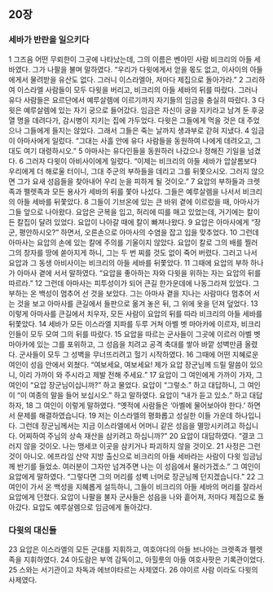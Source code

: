 ## 20장
### 세바가 반란을 일으키다
1 그즈음 어떤 무뢰한이 그곳에 나타났는데, 그의 이름은 벤야민 사람 비크리의 아들 세바였다. 그가 나팔을 불며 말하였다. “우리가 다윗에게서 얻을 몫도 없고, 이사이의 아들에게서 물려받을 유산도 없다. 그러니 이스라엘아, 저마다 제집으로 돌아가라.”
2 그리하여 이스라엘 사람들이 모두 다윗을 버리고, 비크리의 아들 세바의 뒤를 따랐다. 그러나 유다 사람들은 요르단에서 예루살렘에 이르기까지 자기들의 임금을 충실히 따랐다.
3 다윗은 예루살렘에 있는 자기 궁으로 들어갔다. 임금은 자신이 궁을 지키라고 남겨 둔 후궁 열 명을 데려다가, 감시병이 지키는 집에 가두었다. 다윗은 그들에게 먹을 것은 대 주었으나 그들에게 들지는 않았다. 그래서 그들은 죽는 날까지 생과부로 갇혀 지냈다.
4 임금이 아마사에게 일렀다. “그대는 사흘 안에 유다 사람들을 동원하여 나에게 데려오고, 그대도 여기 대령하시오.”
5 아마사는 유다인들을 동원하러 나갔으나 정해진 기일을 넘겼다.
6 그러자 다윗이 아비사이에게 일렀다. “이제는 비크리의 아들 세바가 압살롬보다 우리에게 더 해로울 터이니, 그대 주군의 부하들을 데리고 그를 뒤쫓으시오. 그러지 않으면 그가 요새 성읍들을 찾아내어 우리 눈을 피하게 될 것이오.”
7 요압의 부하들과 크렛족과 펠렛족과 모든 용사가 세바의 뒤를 쫓아 나섰다. 그들은 예루살렘을 나서서 비크리의 아들 세바를 뒤쫓았다.
8 그들이 기브온에 있는 큰 바위 곁에 이르렀을 때, 아마사가 그들 앞으로 나아왔다. 요압은 군복을 입고, 허리에 띠를 매고 있었는데, 거기에는 칼이 든 칼집이 달려 있었다. 요압이 나아갈 때에 칼이 빠져나왔다.
9 요압은 아마사에게 “장군, 평안하시오?” 하면서, 오른손으로 아마사의 수염을 잡고 입을 맞추었다.
10 그런데 아마사는 요압의 손에 있는 칼에 주의를 기울이지 않았다. 요압이 칼로 그의 배를 찔러 그의 창자를 땅에 쏟아지게 하니, 그는 두 번 찌를 것도 없이 죽어 버렸다. 그러고 나서 요압과 그 동생 아비사이는 비크리의 아들 세바를 뒤쫓았다.
11 그때에 요압의 부하 하나가 아마사 곁에 서서 말하였다. “요압을 좋아하는 자와 다윗을 위하는 자는 요압의 뒤를 따르라.”
12 그런데 아마사는 피투성이가 되어 큰길 한가운데에 나동그라져 있었다. 그 부하는 온 백성이 멈추어 선 것을 보았다. 그는 아마사 곁을 지나는 사람마다 멈추어 서는 것을 보고 아마사를 큰길에서 들판으로 옮겨 놓은 뒤, 그 위에 옷을 던져 덮었다.
13 이렇게 아마사를 큰길에서 치우자, 모든 사람이 요압의 뒤를 따라 비크리의 아들 세바를 뒤쫓았다.
14 세바가 모든 이스라엘 지파를 두루 거쳐 아벨 벳 마아카에 이르자, 비크리인들이 모두 모여 그의 뒤를 따랐다.
15 요압을 따르는 군사들이 그곳에 이르러 아벨 벳 마아카에 있는 그를 포위하고, 그 성읍을 치려고 공격 축대를 쌓아 바깥 성벽만큼 올렸다. 군사들이 모두 그 성벽을 무너뜨리려고 헐기 시작하였다.
16 그때에 어떤 지혜로운 여인이 성읍 안에서 외쳤다. “여보세요, 여보세요! 제가 요압 장군님께 드릴 말씀이 있으니, 이리 가까이 와 주시라고 제발 전해 주세요.”
17 요압이 그 여인에게 가까이 가자, 그 여인이 “요압 장군님이십니까?” 하고 물었다. 요압이 “그렇소.” 하고 대답하니, 그 여인이 “이 여종의 말을 들어 보십시오.” 하고 말하였다. 요압이 “내가 듣고 있소.” 하고 대답하자,
18 그 여인이 이렇게 말하였다. “옛적에 사람들은 ‘아벨에 물어보아야 한다.’ 하면서 문제를 해결하였습니다.
19 저는 이스라엘의 평화롭고 성실한 이들 가운데 하나입니다. 그런데 장군님께서는 지금 이스라엘에서 어머니 같은 성읍을 멸망시키려고 하십니다. 어찌하여 주님의 상속 재산을 삼키려고 하십니까?”
20 요압이 대답하였다. “결코 그러지 않을 것이오. 나는 맹세코 이곳을 삼키거나 파괴하지 않을 것이오.
21 사정은 그런 것이 아니오. 에프라임 산악 지방 출신으로 비크리의 아들 세바라는 사람이 다윗 임금님께 반기를 들었소. 여러분이 그자만 넘겨주면 나는 이 성읍에서 물러가겠소.” 그 여인이 요압에게 말하였다. “그렇다면 그의 머리를 성벽 너머로 장군님께 던지겠습니다.”
22 그 여인이 가서 온 백성을 지혜롭게 설득하니, 그들이 비크리의 아들 세바의 머리를 잘라서 요압에게 던졌다. 요압이 나팔을 불자 군사들은 성읍을 나와 흩어져, 저마다 제집으로 돌아갔다. 요압도 예루살렘으로 임금에게 돌아갔다.
### 다윗의 대신들
23 요압은 이스라엘의 모든 군대를 지휘하고, 여호야다의 아들 브나야는 크렛족과 펠렛족을 지휘하였다.
24 아도람은 부역 감독이고, 아힐룻의 아들 여호사팟은 기록관이었다.
25 스와는 서기관이고 차독과 에브야타르는 사제였다.
26 야이르 사람 이라도 다윗의 사제였다.
